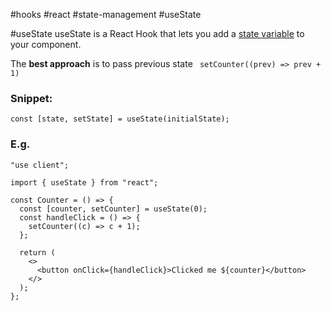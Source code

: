 #hooks #react #state-management #useState

#useState useState is a React Hook that lets you add a [state variable](https://react.dev/learn/state-a-components-memory) to your component.

The **best approach** is to pass previous state ` setCounter((prev) => prev + 1)`

### Snippet:

```tsx
const [state, setState] = useState(initialState);
```

### E.g.
```tsx
"use client";

import { useState } from "react";

const Counter = () => {
  const [counter, setCounter] = useState(0);
  const handleClick = () => {
    setCounter((c) => c + 1);
  };

  return (
    <>
      <button onClick={handleClick}>Clicked me ${counter}</button>
    </>
  );
};
```

